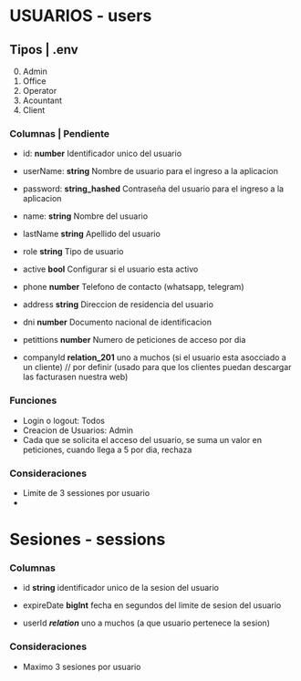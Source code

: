 # USUARIOS - users
## Tipos | .env
0. Admin
1. Office
1. Operator
1. Acountant
1. Client

### Columnas | Pendiente
- id: **number** Identificador unico del usuario
- userName: **string** Nombre de usuario para el ingreso a la aplicacion
- password: **string_hashed** Contraseña del usuario para el ingreso a la aplicacion
- name: **string** Nombre del usuario
- lastName **string** Apellido del usuario
- role **string** Tipo de usuario
- active **bool** Configurar si el usuario esta activo
- phone **number** Telefono de contacto (whatsapp, telegram)
- address **string** Direccion de residencia del usuario
- dni **number** Documento nacional de identificacion
- petittions **number** Numero de peticiones de acceso por dia

- companyId **relation_201** uno a muchos (si el usuario esta asocciado a un cliente) // por definir (usado para que los clientes puedan descargar las facturasen nuestra web)


### Funciones
- Login o logout: Todos
- Creacion de Usuarios: Admin
- Cada que se solicita el acceso del usuario, se suma un valor en peticiones, cuando llega a 5 por dia, rechaza

### Consideraciones
- Limite de 3 sessiones por usuario
- 

# Sesiones - sessions
### Columnas
- id **string** identificador unico de la sesion del usuario
- expireDate **bigInt** fecha en segundos del limite de sesion del usuario

- userId ***relation*** uno a muchos (a que usuario pertenece la sesion) 


### Consideraciones
- Maximo 3 sesiones por usuario

